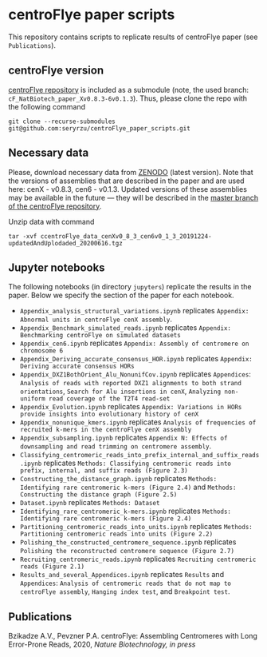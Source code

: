 # centroFlye paper scripts

This repository contains scripts to replicate results of centroFlye paper (see `Publications`).

## centroFlye version
[centroFlye repository](https://github.com/seryrzu/centroFlye/tree/cF_NatBiotech_paper_Xv0.8.3-6v0.1.3) is included as a submodule (note, the used branch: `cF_NatBiotech_paper_Xv0.8.3-6v0.1.3`).
Thus, please clone the repo with the following command

```
git clone --recurse-submodules git@github.com:seryrzu/centroFlye_paper_scripts.git
```

## Necessary data
Please, download necessary data from [ZENODO](http://doi.org/10.5281/zenodo.3897531) (latest version).
Note that the versions of assemblies that are described in the paper and are used here: cenX - v0.8.3, cen6 - v0.1.3.
Updated versions of these assemblies may be available in the future — they will be described in the [master branch of the centroFlye repository](https://github.com/seryrzu/centroFlye/).

Unzip data with command
```
tar -xvf ccentroFlye_data_cenXv0_8_3_cen6v0_1_3_20191224-updatedAndUplodaded_20200616.tgz
```

## Jupyter notebooks
The following notebooks (in directory `jupyters`) replicate the results in the paper.
Below we specify the section of the paper for each notebook.
+ `Appendix_analysis_structural_variations.ipynb` replicates `Appendix: Abnormal units in centroFlye cenX assembly`.
+ `Appendix_Benchmark_simulated_reads.ipynb` replicates `Appendix: Benchmarking centroFlye on simulated datasets`
+ `Appendix_cen6.ipynb` replicates `Appendix: Assembly of centromere on chromosome 6`
+ `Appendix_Deriving_accurate_consensus_HOR.ipynb` replicates `Appendix: Deriving accurate consensus HORs`
+ `Appendix_DXZ1BothOrient_Alu_NonunifCov.ipynb` replicates `Appendices`: `Analysis of reads with reported DXZ1 alignments to both strand orientations`, `Search for Alu insertions in cenX`, `Analyzing non-uniform read coverage of the T2T4 read-set`
+ `Appendix_Evolution.ipynb` replicates `Appendix: Variations in HORs provide insights into evolutionary history of cenX`
+ `Appendix_nonunique_kmers.ipynb` replicates `Analysis of frequencies of recruited k-mers in the centroFlye cenX assembly`
+ `Appendix_subsampling.ipynb` replicates `Appendix N: Effects of downsampling and read trimming on centromere assembly`.
+ `Classifying_centromeric_reads_into_prefix_internal_and_suffix_reads.ipynb` replicates `Methods: Classifying centromeric reads into prefix, internal, and suffix reads (Figure 2.3)`
+ `Constructing_the_distance_graph.ipynb` replicates `Methods: Identifying rare centromeric k-mers (Figure 2.4)` and `Methods: Constructing the distance graph (Figure 2.5)`
+ `Dataset.ipynb` replicates `Methods: Dataset`
+ `Identifying_rare_centromeric_k-mers.ipynb` replicates `Methods: Identifying rare centromeric k-mers (Figure 2.4)`
+ `Partitioning_centromeric_reads_into_units.ipynb` replicates `Methods: Partitioning centromeric reads into units (Figure 2.2)`
+ `Polishing_the_constructed_centromere_sequence.ipynb` replicates `Polishing the reconstructed centromere sequence (Figure 2.7)`
+ `Recruiting_centromeric_reads.ipynb` replicates `Recruiting centromeric reads (Figure 2.1)`
+ `Results_and_several_Appendices.ipynb` replicates `Results` and `Appendices`: `Analysis of centromeric reads that do not map to centroFlye assembly`, `Hanging index test`, and `Breakpoint test`.


## Publications
Bzikadze A.V., Pevzner P.A. centroFlye: Assembling Centromeres with Long Error-Prone Reads, 2020, _Nature Biotechnology, in press_

